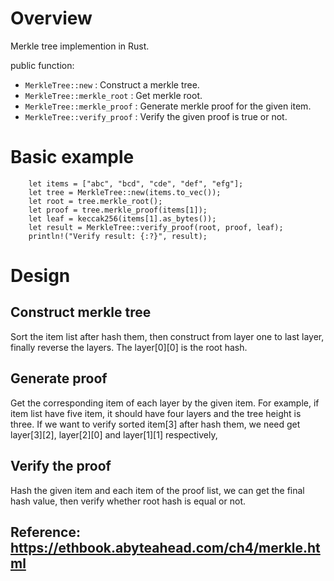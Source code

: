 # Overview 

Merkle tree implemention in Rust.

public function:

* `MerkleTree::new` : Construct a merkle tree.
* `MerkleTree::merkle_root` : Get merkle root.
* `MerkleTree::merkle_proof` : Generate merkle proof for the given item.
* `MerkleTree::verify_proof` : Verify the given proof is true or not.
  
# Basic example

```
    let items = ["abc", "bcd", "cde", "def", "efg"];
    let tree = MerkleTree::new(items.to_vec());
    let root = tree.merkle_root();
    let proof = tree.merkle_proof(items[1]);
    let leaf = keccak256(items[1].as_bytes());
    let result = MerkleTree::verify_proof(root, proof, leaf);
    println!("Verify result: {:?}", result);
```

# Design
## Construct merkle tree
Sort the item list after hash them, then construct from layer one to last layer, finally reverse the layers. The layer[0][0] is the root hash.

## Generate proof
Get the corresponding item of each layer by the given item. For example, if item list have five item, it should have four layers and the tree height is three.
If we want to verify sorted item[3] after hash them, we need get layer[3][2], layer[2][0] and layer[1][1] respectively,

## Verify the proof
Hash the given item and each item of the proof list, we can get the final hash value, then verify whether root hash is equal or not.

## Reference: https://ethbook.abyteahead.com/ch4/merkle.html
